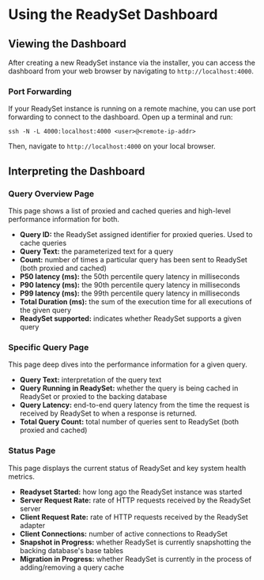 # Using the ReadySet Dashboard

## Viewing the Dashboard

After creating a new ReadySet instance via the installer, you can access the dashboard from your web browser by navigating to
 `http://localhost:4000`.

### Port Forwarding

If your ReadySet instance is running on a remote machine, you can use port forwarding to connect to the dashboard.
Open up a terminal and run:

`ssh -N -L 4000:localhost:4000 <user>@<remote-ip-addr>`

Then, navigate to `http://localhost:4000` on your local browser.

## Interpreting the Dashboard

### Query Overview Page

This page shows a list of proxied and cached queries and high-level performance information for both.

- **Query ID:** the ReadySet assigned identifier for proxied queries. Used to cache queries
- **Query Text:** the parameterized text for a query
- **Count:** number of times a particular query has been sent to ReadySet (both proxied and cached)
- **P50 latency (ms):** the 50th percentile query latency in milliseconds
- **P90 latency (ms):** the 90th percentile query latency in milliseconds
- **P99 latency (ms):** the 99th percentile query latency in milliseconds
- **Total Duration (ms):** the sum of the execution time for all executions of the given query
- **ReadySet supported:** indicates whether ReadySet supports a given query

### Specific Query Page

This page deep dives into the performance information for a given query.

- **Query Text:** interpretation of the query text
- **Query Running in ReadySet:** whether the query is being cached in ReadySet or proxied to the backing database
- **Query Latency:** end-to-end query latency from the time the request is received by ReadySet to when a response is returned.
- **Total Query Count:** total number of queries sent to ReadySet (both proxied and cached)

### Status Page

This page displays the current status of ReadySet and key system health metrics.

- **Readyset Started:** how long ago the ReadySet instance was started
- **Server Request Rate:** rate of HTTP requests received by the ReadySet server
- **Client Request Rate:** rate of HTTP requests received by the ReadySet adapter
- **Client Connections:** number of active connections to ReadySet
- **Snapshot in Progress:** whether ReadySet is currently snapshotting the backing database's base tables
- **Migration in Progress:** whether ReadySet is currently in the process of adding/removing a query cache
